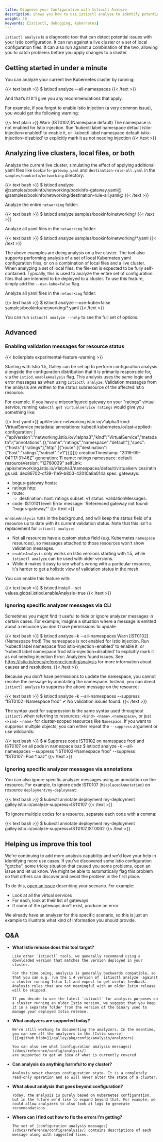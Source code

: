 ```yaml
---
title: Diagnose your Configuration with Istioctl Analyze
description: Shows you how to use istioctl analyze to identify potential issues with your configuration.
weight: 40
keywords: [istioctl, debugging, kubernetes]
---
```


`istioctl analyze` is a diagnostic tool that can detect potential issues with your
Istio configuration. It can run against a live cluster or a set of local configuration files.
It can also run against a combination of the two, allowing you to catch problems before you
apply changes to a cluster.

## Getting started in under a minute

You can analyze your current live Kubernetes cluster by running:

{{< text bash >}}
$ istioctl analyze --all-namespaces
{{< /text >}}

And that’s it! It’ll give you any recommendations that apply.

For example, if you forgot to enable Istio injection (a very common issue), you would get the following warning:

{{< text plain >}}
Warn [IST0102](Namespace default) The namespace is not enabled for Istio injection. Run 'kubectl label namespace default istio-injection=enabled' to enable it, or 'kubectl label namespace default istio-injection=disabled' to explicitly mark it as not needing injection
{{< /text >}}

## Analyzing live clusters, local files, or both

Analyze the current live cluster, simulating the effect of applying additional yaml files like `bookinfo-gateway.yaml` and `destination-rule-all.yaml` in the `samples/bookinfo/networking` directory:

{{< text bash >}}
$ istioctl analyze @samples/bookinfo/networking/bookinfo-gateway.yaml@ @samples/bookinfo/networking/destination-rule-all.yaml@
{{< /text >}}

Analyze the entire `networking` folder:

{{< text bash >}}
$ istioctl analyze samples/bookinfo/networking/
{{< /text >}}

Analyze all yaml files in the `networking` folder:

{{< text bash >}}
$ istioctl analyze samples/bookinfo/networking/*.yaml
{{< /text >}}

The above examples are doing analysis on a live cluster. The tool also supports performing analysis of a set of local Kubernetes yaml configuration files,
or on a combination of local files and a live cluster. When analyzing a set of local files, the file-set is expected to be fully self-contained.
Typically, this is used to analyze the entire set of configuration files that are intended to be deployed to a cluster. To use this feature, simply add the `--use-kube=false` flag.

Analyze all yaml files in the `networking` folder:

{{< text bash >}}
$ istioctl analyze --use-kube=false samples/bookinfo/networking/*.yaml
{{< /text >}}

You can run `istioctl analyze --help` to see the full set of options.

## Advanced

### Enabling validation messages for resource status

{{< boilerplate experimental-feature-warning >}}

Starting with Istio 1.5, Galley can be set up to perform configuration analysis alongside the configuration distribution that it is primarily responsible for, via the `istiod.enableAnalysis` flag.
This analysis uses the same logic and error messages as when using `istioctl analyze`. Validation messages from the analysis are written to the status subresource of the affected Istio resource.

For example. if you have a misconfigured gateway on your "ratings" virtual service, running `kubectl get virtualservice ratings` would give you something like:

{{< text yaml >}}
apiVersion: networking.istio.io/v1alpha3
kind: VirtualService
metadata:
  annotations:
    kubectl.kubernetes.io/last-applied-configuration: |
      {"apiVersion":"networking.istio.io/v1alpha3","kind":"VirtualService","metadata":{"annotations":{},"name":"ratings","namespace":"default"},"spec":{"hosts":["ratings"],"http":[{"route":[{"destination":{"host":"ratings","subset":"v1"}}]}]}}
  creationTimestamp: "2019-09-04T17:31:46Z"
  generation: 11
  name: ratings
  namespace: default
  resourceVersion: "12760039"
  selfLink: /apis/networking.istio.io/v1alpha3/namespaces/default/virtualservices/ratings
  uid: dec86702-cf39-11e9-b803-42010a8a014a
spec:
  gateways:
  - bogus-gateway
  hosts:
  - ratings
  http:
  - route:
    - destination:
        host: ratings
        subset: v1
status:
  validationMessages:
  - code: IST0101
    level: Error
    message: 'Referenced gateway not found: "bogus-gateway"'
{{< /text >}}

`enableAnalysis` runs in the background, and will keep the status field of a resource up to date with its current validation status. Note that this isn't a replacement for `istioctl analyze`:

- Not all resources have a custom status field (e.g. Kubernetes `namespace` resources), so messages attached to those resources won't show validation messages.
- `enableAnalysis` only works on Istio versions starting with 1.5, while `istioctl analyze` can be used with older versions.
- While it makes it easy to see what's wrong with a particular resource, it's harder to get a holistic view of validation status in the mesh.

You can enable this feature with:

{{< text bash >}}
$ istioctl install --set values.global.istiod.enableAnalysis=true
{{< /text >}}

### Ignoring specific analyzer messages via CLI

Sometimes you might find it useful to hide or ignore analyzer messages in certain cases. For example, imagine a situation where a message is emitted about a resource you don't have permissions to update:

{{< text bash >}}
$ istioctl analyze -k --all-namespaces
Warn [IST0102] (Namespace frod) The namespace is not enabled for Istio injection. Run 'kubectl label namespace frod istio-injection=enabled' to enable it, or 'kubectl label namespace frod istio-injection=disabled' to explicitly mark it as not needing injection
Error: Analyzers found issues.
See https://istio.io/docs/reference/config/analysis for more information about causes and resolutions.
{{< /text >}}

Because you don't have permissions to update the namespace, you cannot resolve the message by annotating the namespace. Instead, you can direct `istioctl analyze` to suppress the above message on the resource:

{{< text bash >}}
$ istioctl analyze -k --all-namespaces --suppress "IST0102=Namespace frod"
✔ No validation issues found.
{{< /text >}}

The syntax used for suppression is the same syntax used throughout `istioctl` when referring to resources: `<kind> <name>.<namespace>`, or just `<kind> <name>` for cluster-scoped resources like `Namespace`. If you want to suppress multiple objects, you can either repeat the `--suppress` argument or use wildcards:

{{< text bash >}}
$ # Suppress code IST0102 on namespace frod and IST0107 on all pods in namespace baz
$ istioctl analyze -k --all-namespaces --suppress "IST0102=Namespace frod" --suppress "IST0107=Pod *.baz"
{{< /text >}}

### Ignoring specific analyzer messages via annotations

You can also ignore specific analyzer messages using an annotation on the resource. For example, to ignore code IST0107 (`MisplacedAnnotation`) on resource `deployment/my-deployment`:

{{< text bash >}}
$ kubectl annotate deployment my-deployment galley.istio.io/analyze-suppress=IST0107
{{< /text >}}

To ignore multiple codes for a resource, separate each code with a comma:

{{< text bash >}}
$ kubectl annotate deployment my-deployment galley.istio.io/analyze-suppress=IST0107,IST0002
{{< /text >}}

## Helping us improve this tool

We're continuing to add more analysis capability and we'd love your help in identifying more use cases.
If you've discovered some Istio configuration "gotcha", some tricky situation that caused you some
problems, open an issue and let us know. We might be able to automatically flag this problem so that
others can discover and avoid the problem in the first place.

To do this, [open an issue](https://github.com/istio/istio/issues) describing your scenario. For example:

- Look at all the virtual services
- For each, look at their list of gateways
- If some of the gateways don’t exist, produce an error

We already have an analyzer for this specific scenario, so this is just an example to illustrate what
kind of information you should provide.

## Q&A

- **What Istio release does this tool target?**

      Like other `istioctl` tools, we generally recommend using a downloaded version that matches the version deployed in your cluster.

      For the time being, analysis is generally backwards compatible, so that you can e.g. run the 1.4 version of `istioctl analyze` against a cluster running Istio 1.1 and expect to get useful feedback. Analysis rules that are not meaningful with an older Istio release will be skipped.

      If you decide to use the latest `istioctl` for analysis purposes on a cluster running an older Istio version, we suggest that you keep it in a separate folder from the version of the binary used to manage your deployed Istio release.

- **What analyzers are supported today?**

      We're still working to documenting the analyzers. In the meantime, you can see all the analyzers in the [Istio source]({{<github_blob>}}/galley/pkg/config/analysis/analyzers).

      You can also see what [configuration analysis messages](/docs/reference/config/analysis/)
      are supported to get an idea of what is currently covered.

- **Can analysis do anything harmful to my cluster?**

      Analysis never changes configuration state. It is a completely read-only operation and so will never alter the state of a cluster.

- **What about analysis that goes beyond configuration?**

      Today, the analysis is purely based on Kubernetes configuration, but in the future we’d like to expand beyond that. For example, we could allow analyzers to also look at logs to generate recommendations.

- **Where can I find out how to fix the errors I'm getting?**

      The set of [configuration analysis messages](/docs/reference/config/analysis/) contains descriptions of each message along with suggested fixes.
